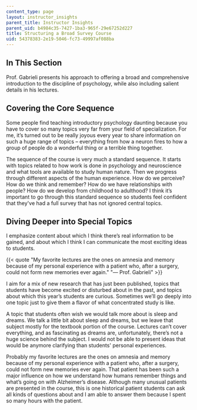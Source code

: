 ```yaml
---
content_type: page
layout: instructor_insights
parent_title: Instructor Insights
parent_uid: b4984c35-7427-1ba3-965f-29e67252d227
title: Structuring a Broad Survey Course
uid: 54378383-2e19-5046-fc73-49997af088ba
---
```


In This Section
---------------

Prof. Gabrieli presents his approach to offering a broad and comprehensive introduction to the discipline of psychology, while also including salient details in his lectures.

Covering the Core Sequence
--------------------------

Some people find teaching introductory psychology daunting because you have to cover so many topics very far from your field of specialization. For me, it’s turned out to be really joyous every year to share information on such a huge range of topics – everything from how a neuron fires to how a group of people do a wonderful thing or a terrible thing together.

The sequence of the course is very much a standard sequence. It starts with topics related to how work is done in psychology and neuroscience and what tools are available to study human nature. Then we progress through different aspects of the human experience. How do we perceive? How do we think and remember? How do we have relationships with people? How do we develop from childhood to adulthood? I think it’s important to go through this standard sequence so students feel confident that they've had a full survey that has not ignored central topics.

Diving Deeper into Special Topics
---------------------------------

I emphasize content about which I think there’s real information to be gained, and about which I think I can communicate the most exciting ideas to students.

{{< quote "My favorite lectures are the ones on amnesia and memory because of my personal experience with a patient who, after a surgery, could not form new memories ever again." "— Prof. Gabrieli" >}}

I aim for a mix of new research that has just been published, topics that students have become excited or disturbed about in the past, and topics about which this year’s students are curious. Sometimes we’ll go deeply into one topic just to give them a flavor of what concentrated study is like. 

A topic that students often wish we would talk more about is sleep and dreams. We talk a little bit about sleep and dreams, but we leave that subject mostly for the textbook portion of the course. Lectures can’t cover everything, and as fascinating as dreams are, unfortunately, there’s not a huge science behind the subject. I would not be able to present ideas that would be anymore clarifying than students' personal experiences.

Probably my favorite lectures are the ones on amnesia and memory because of my personal experience with a patient who, after a surgery, could not form new memories ever again. That patient has been such a major influence on how we understand how humans remember things and what’s going on with Alzheimer’s disease. Although many unusual patients are presented in the course, this is one historical patient students can ask all kinds of questions about and I am able to answer them because I spent so many hours with the patient.